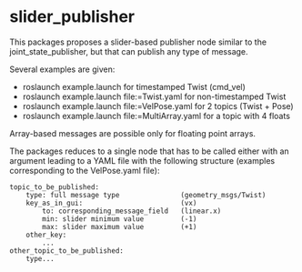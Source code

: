 # slider_publisher

This packages proposes a slider-based publisher node similar to the joint_state_publisher, but that can publish any type of message.

Several examples are given:
*   roslaunch example.launch for timestamped Twist (cmd_vel)
*   roslaunch example.launch file:=Twist.yaml for non-timestamped Twist
*   roslaunch example.launch file:=VelPose.yaml for 2 topics (Twist + Pose)
*   roslaunch example.launch file:=MultiArray.yaml for a topic with 4 floats

Array-based messages are possible only for floating point arrays. 

The packages reduces to a single node that has to be called either with an argument leading to a YAML file with the following structure (examples corresponding to the VelPose.yaml file):

    topic_to_be_published:  
        type: full message type               (geometry_msgs/Twist)  
        key_as_in_gui:                        (vx)  
            to: corresponding_message_field   (linear.x)  
            min: slider minimum value         (-1)  
            max: slider maximum value         (+1)  
        other_key:  
            ...
    other_topic_to_be_published:  
        type...
